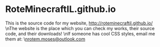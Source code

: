 # RoteMinecraftIL.github.io
This is the source code for my website, http://roteminecraftil.github.io/
\nThe website is the place which you can check my works, their source code, and their downloads!
\nIf someone has cool CSS styles, email me them at:
\nrotem.moses@outlook.com
